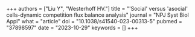 +++
authors = ["Liu Y", "Westerhoff HV."]
title = "'Social' versus 'asocial' cells-dynamic competition flux balance analysis"
journal = "NPJ Syst Biol Appl"
what = "article"
doi = "10.1038/s41540-023-00313-5"
pubmed = "37898597"
date = "2023-10-29"
keywords = []
+++

